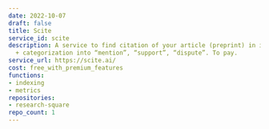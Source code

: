 ```yaml
---
date: 2022-10-07
draft: false
title: Scite
service_id: scite
description: A service to find citation of your article (preprint) in its context
  + categorization into “mention”, “support”, “dispute”. To pay.
service_url: https://scite.ai/
cost: free_with_premium_features
functions:
- indexing
- metrics
repositories:
- research-square
repo_count: 1
---
```



